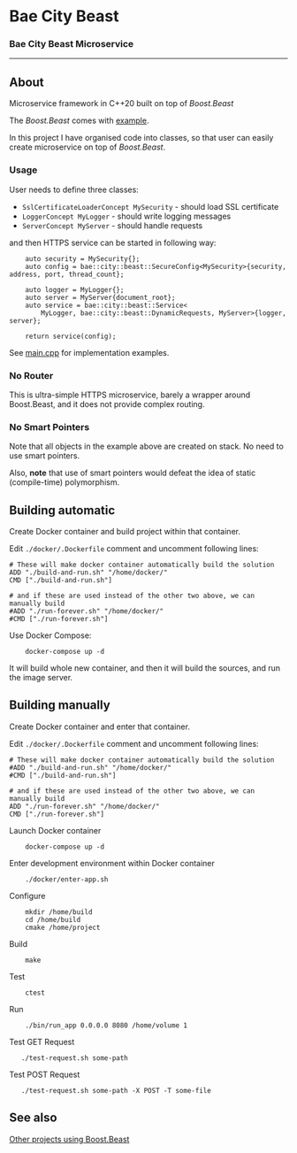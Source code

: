 # Bae City Beast

### Bae City Beast Microservice

---

## About

Microservice framework in C++20 built on top of *Boost.Beast*

The *Boost.Beast* comes with [example](https://www.boost.org/doc/libs/1_80_0/libs/beast/example/http/server/coro-ssl/http_server_coro_ssl.cpp). 

In this project I have organised code into classes, so that user can easily create microservice on top of *Boost.Beast*.

### Usage

User needs to define three classes:

- `SslCertificateLoaderConcept MySecurity` - should load SSL certificate
- `LoggerConcept MyLogger` - should write logging messages
- `ServerConcept MyServer` - should handle requests

and then HTTPS service can be started in following way:
```
    auto security = MySecurity{};
    auto config = bae::city::beast::SecureConfig<MySecurity>{security, address, port, thread_count};

    auto logger = MyLogger{};
    auto server = MyServer{document_root};
    auto service = bae::city::beast::Service<
        MyLogger, bae::city::beast::DynamicRequests, MyServer>{logger, server};
    
    return service(config);
```

See [main.cpp](https://github.com/sadhbh-c0d3/bae-city-beast/blob/main/src/main.cpp) for implementation examples.

### No Router

This is ultra-simple HTTPS microservice, barely a wrapper around Boost.Beast, and it does not provide complex routing.

### No Smart Pointers

Note that all objects in the example above are created on stack. No need to use smart pointers.

Also, **note** that use of smart pointers would defeat the idea of static (compile-time) polymorphism.

## Building automatic

Create Docker container and build project within that container.

Edit `./docker/.Dockerfile` comment and uncomment following lines:
```
# These will make docker container automatically build the solution
ADD "./build-and-run.sh" "/home/docker/"
CMD ["./build-and-run.sh"] 

# and if these are used instead of the other two above, we can manually build
#ADD "./run-forever.sh" "/home/docker/"
#CMD ["./run-forever.sh"]
```

Use Docker Compose:
```
    docker-compose up -d
```

It will build whole new container, and then it will build the sources, and run the image server.

## Building manually

Create Docker container and enter that container.

Edit `./docker/.Dockerfile` comment and uncomment following lines:
```
# These will make docker container automatically build the solution
#ADD "./build-and-run.sh" "/home/docker/"
#CMD ["./build-and-run.sh"]

# and if these are used instead of the other two above, we can manually build
ADD "./run-forever.sh" "/home/docker/"
CMD ["./run-forever.sh"]
```

Launch Docker container
```
    docker-compose up -d
```

Enter development environment within Docker container
```
    ./docker/enter-app.sh
```

Configure
```
    mkdir /home/build
    cd /home/build
    cmake /home/project
```

Build
```
    make
```

Test
```
    ctest
```

Run
```
    ./bin/run_app 0.0.0.0 8080 /home/volume 1
```

Test GET Request
```
   ./test-request.sh some-path
```

Test POST Request
```
   ./test-request.sh some-path -X POST -T some-file
```

## See also

[Other projects using Boost.Beast](https://github.com/boostorg/beast/wiki/Companies-and-Individuals-Using-Beast)
